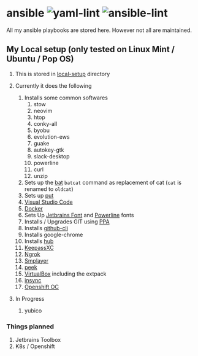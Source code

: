 # ansible ![yaml-lint](https://github.com/comdotlinux/ansible/workflows/yaml-lint/badge.svg) ![ansible-lint](https://github.com/comdotlinux/ansible/workflows/ansible-lint/badge.svg)

All my ansible playbooks are stored here. However not all are maintained.

## My Local setup (only tested on Linux Mint / Ubuntu / Pop OS)

1. This is stored in [local-setup](./local-setup) directory
1. Currently it does the following
   1. Installs some common softwares
      1. stow
      1. neovim
      1. htop
      1. conky-all
      1. byobu
      1. evolution-ews
      1. guake
      1. autokey-gtk
      1. slack-desktop
      1. powerline
      1. curl
      1. unzip
   1. Sets up the [bat](https://github.com/sharkdp/bat) `batcat` command as replacement of cat (`cat` is renamed to `oldcat`)
   1. Sets up [put](https://github.com/ericchiang/pup/)
   1. [Visual Studio Code](https://code.visualstudio.com/)
   1. [Docker](https://docs.docker.com/get-docker/)
   1. Sets Up [Jetbrains Font](https://www.jetbrains.com/lp/mono/) and [Powerline](https://fedoramagazine.org/add-power-terminal-powerline) fonts
   1. Installs / Upgrades GIT using [PPA](https://git-scm.com/download/linux)
   1. Installs [github-cli](https://github.com/cli/cli)
   1. Installs google-chrome
   1. Installs [hub](https://hub.github.com)
   1. [KeepassXC](https://launchpad.net/~phoerious/+archive/ubuntu/keepassxc)
   1. [Ngrok](https://ngrok.com/download)
   1. [Smplayer](https://www.smplayer.info/en/downloads)
   1. [peek](https://github.com/phw/peek#ubuntu)
   1. [VirtualBox](https://www.virtualbox.org/wiki/Downloads) including the extpack
   1. [insync](https://www.insynchq.com/)
   1. [Openshift OC](https://console-openshift-console.apps.ocp-eu2.prod.nextcle.com/command-line-tools)

1. In Progress
   1. yubico

### Things planned

1. Jetbrains Toolbox
1. K8s / Openshift
